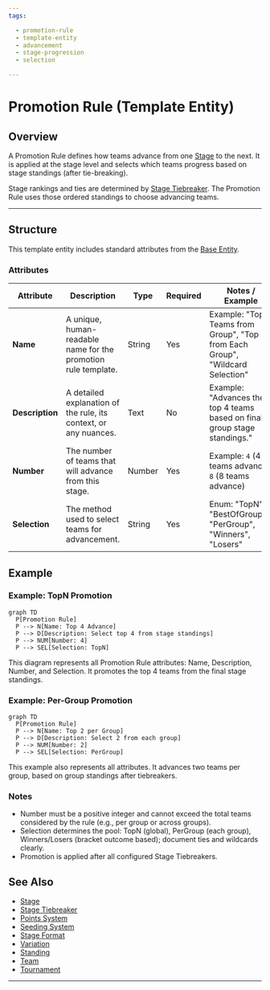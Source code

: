 ```yaml
---
tags:

  - promotion-rule
  - template-entity
  - advancement
  - stage-progression
  - selection

---
```


# Promotion Rule (Template Entity)

## Overview

A Promotion Rule defines how teams advance from one [Stage](stage.md) to the next. It is applied at the stage level and selects which teams progress based on stage standings (after tie-breaking).

Stage rankings and ties are determined by [Stage Tiebreaker](stage_tiebreaker.md). The Promotion Rule uses those ordered standings to choose advancing teams.

---

## Structure

This template entity includes standard attributes from the [Base Entity](../../foundation/base_entity.md).

### Attributes

| Attribute       | Description                                                      | Type   | Required | Notes / Example                                                                  |
| --------------- | ---------------------------------------------------------------- | ------ | -------- | -------------------------------------------------------------------------------- |
| **Name**        | A unique, human-readable name for the promotion rule template.   | String | Yes      | Example: "Top 4 Teams from Group", "Top 2 from Each Group", "Wildcard Selection" |
| **Description** | A detailed explanation of the rule, its context, or any nuances. | Text   | No       | Example: "Advances the top 4 teams based on final group stage standings."        |
| **Number**      | The number of teams that will advance from this stage.           | Number | Yes      | Example: `4` (4 teams advance), `8` (8 teams advance)                            |
| **Selection**   | The method used to select teams for advancement.                 | String | Yes      | Enum: "TopN", "BestOfGroups", "PerGroup", "Winners", "Losers"                    |

<!-- Relationships and detailed considerations omitted per documentation style. -->

## Example

### Example: TopN Promotion

```mermaid
graph TD
  P[Promotion Rule]
  P --> N[Name: Top 4 Advance]
  P --> D[Description: Select top 4 from stage standings]
  P --> NUM[Number: 4]
  P --> SEL[Selection: TopN]
```

This diagram represents all Promotion Rule attributes: Name, Description, Number, and Selection. It promotes the top 4 teams from the final stage standings.

### Example: Per-Group Promotion

```mermaid
graph TD
  P[Promotion Rule]
  P --> N[Name: Top 2 per Group]
  P --> D[Description: Select 2 from each group]
  P --> NUM[Number: 2]
  P --> SEL[Selection: PerGroup]
```

This example also represents all attributes. It advances two teams per group, based on group standings after tiebreakers.

### Notes

- Number must be a positive integer and cannot exceed the total teams considered by the rule (e.g., per group or across groups).
- Selection determines the pool: TopN (global), PerGroup (each group), Winners/Losers (bracket outcome based); document ties and wildcards clearly.
- Promotion is applied after all configured Stage Tiebreakers.

## See Also

- [Stage](../../discipline/stage/stage.md)
- [Stage Tiebreaker](../../discipline/stage/stage_tiebreaker.md)
- [Points System](../../discipline/stage/points_system.md)
- [Seeding System](../../discipline/stage/seeding_system.md)
- [Stage Format](../../discipline/stage/stage_format.md)
- [Variation](../activity/variation/variation.md)
- [Standing](../../standing/standing.md)
- [Team](../../team/team.md)
- [Tournament](../../tournament/tournament.md)

---

